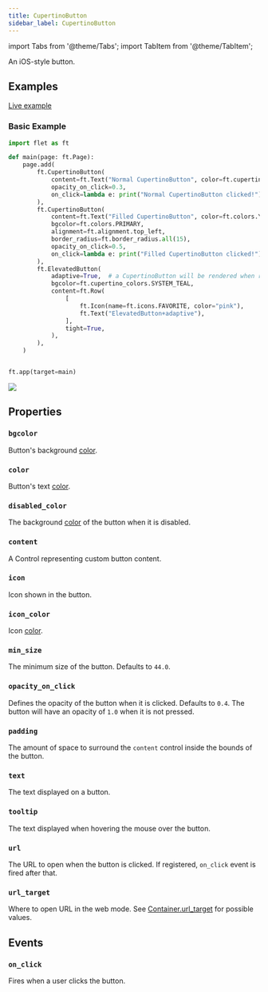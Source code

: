 ```yaml
---
title: CupertinoButton
sidebar_label: CupertinoButton
---
```


import Tabs from '@theme/Tabs';
import TabItem from '@theme/TabItem';

An iOS-style button.

## Examples

[Live example](https://flet-controls-gallery.fly.dev/buttons/cupertinobutton)

### Basic Example

<Tabs groupId="language">
  <TabItem value="python" label="Python" default>

```python
import flet as ft

def main(page: ft.Page):
    page.add(
        ft.CupertinoButton(
            content=ft.Text("Normal CupertinoButton", color=ft.cupertino_colors.DESTRUCTIVE_RED),
            opacity_on_click=0.3,
            on_click=lambda e: print("Normal CupertinoButton clicked!"),
        ),
        ft.CupertinoButton(
            content=ft.Text("Filled CupertinoButton", color=ft.colors.YELLOW),
            bgcolor=ft.colors.PRIMARY,
            alignment=ft.alignment.top_left,
            border_radius=ft.border_radius.all(15),
            opacity_on_click=0.5,
            on_click=lambda e: print("Filled CupertinoButton clicked!"),
        ),
        ft.ElevatedButton(
            adaptive=True,  # a CupertinoButton will be rendered when running on apple-platform
            bgcolor=ft.cupertino_colors.SYSTEM_TEAL,
            content=ft.Row(
                [
                    ft.Icon(name=ft.icons.FAVORITE, color="pink"),
                    ft.Text("ElevatedButton+adaptive"),
                ],
                tight=True,
            ),
        ),
    )


ft.app(target=main)
```
  </TabItem>

</Tabs>

<img src="/img/docs/controls/cupertino-button/basic-cupertino-buttons.png" className="screenshot-20" />

## Properties

### `bgcolor`

Button's background [color](/docs/reference/colors).

### `color`

Button's text [color](/docs/reference/colors).

### `disabled_color`

The background [color](/docs/reference/colors) of the button when it is disabled.

### `content`

A Control representing custom button content.

### `icon`

Icon shown in the button.

### `icon_color`

Icon [color](/docs/reference/colors).

### `min_size`

The minimum size of the button. Defaults to `44.0`.

### `opacity_on_click`

Defines the opacity of the button when it is clicked. Defaults to `0.4`. The button will have an opacity of `1.0` when it is not pressed.

### `padding`

The amount of space to surround the `content` control inside the bounds of the button.

### `text`

The text displayed on a button.

### `tooltip`

The text displayed when hovering the mouse over the button.

### `url`

The URL to open when the button is clicked. If registered, `on_click` event is fired after that.

### `url_target`

Where to open URL in the web mode. See [Container.url_target](/docs/controls/container#url_target) for possible values.

## Events

### `on_click`

Fires when a user clicks the button.
